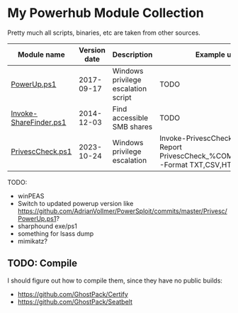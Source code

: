 # My Powerhub Module Collection


Pretty much all scripts, binaries, etc are taken from other sources.

Module name | Version date | Description | Example usage
---|---|---|---
[PowerUp.ps1](https://github.com/PowerShellMafia/PowerSploit/blob/master/Privesc/PowerUp.ps1) | 2017-09-17 | Windows privilege escalation script | TODO
[Invoke-ShareFinder.ps1](https://github.com/darkoperator/Veil-PowerView/blob/master/PowerView/functions/Invoke-ShareFinder.ps1) | 2014-12-03 | Find accessible SMB shares | TODO
[PrivescCheck.ps1](https://github.com/itm4n/PrivescCheck/blob/master/PrivescCheck.ps1) | 2023-10-24 | Windows privilege escalation | Invoke-PrivescCheck -Extended -Report PrivescCheck_%COMPUTERNAME% -Format TXT,CSV,HTML,XML

TODO:
- winPEAS
- Switch to updated powerup version like https://github.com/AdrianVollmer/PowerSploit/commits/master/Privesc/PowerUp.ps1?
- sharphound exe/ps1
- something for lsass dump
- mimikatz?


## TODO: Compile

I should figure out how to compile them, since they have no public builds:

- https://github.com/GhostPack/Certify
- https://github.com/GhostPack/Seatbelt
